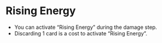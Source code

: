 # Rising Energy

*   You can activate “Rising Energy” during the damage step.
*   Discarding 1 card is a cost to activate “Rising Energy”.

